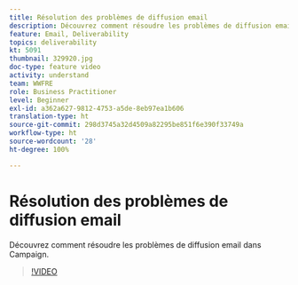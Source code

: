 ```yaml
---
title: Résolution des problèmes de diffusion email
description: Découvrez comment résoudre les problèmes de diffusion email dans Campaign.
feature: Email, Deliverability
topics: deliverability
kt: 5091
thumbnail: 329920.jpg
doc-type: feature video
activity: understand
team: WWFRE
role: Business Practitioner
level: Beginner
exl-id: a362a627-9812-4753-a5de-8eb97ea1b606
translation-type: ht
source-git-commit: 298d3745a32d4509a82295be851f6e390f33749a
workflow-type: ht
source-wordcount: '28'
ht-degree: 100%

---
```


# Résolution des problèmes de diffusion email

Découvrez comment résoudre les problèmes de diffusion email dans Campaign.

>[!VIDEO](https://video.tv.adobe.com/v/329920?quality=12)
